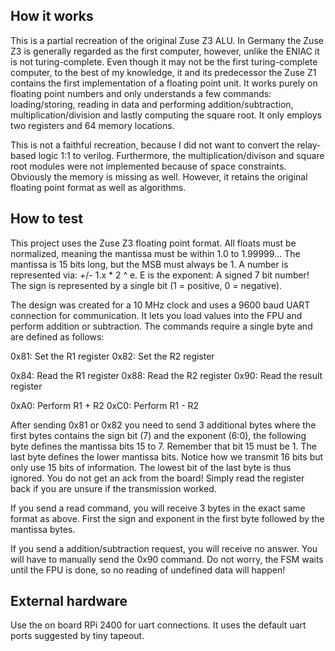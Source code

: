 ## How it works

This is a partial recreation of the original Zuse Z3 ALU. In Germany the Zuse Z3 is generally regarded as the first computer, however, unlike the ENIAC it is not turing-complete.
Even though it may not be the first turing-complete computer, to the best of my knowledge, it and its predecessor the Zuse Z1 contains the first implementation of a floating point unit.
It works purely on floating point numbers and only understands a few commands: loading/storing, reading in data and performing addition/subtraction, multiplication/division and lastly
computing the square root. It only employs two registers and 64 memory locations.

This is not a faithful recreation, because I did not want to convert the relay-based logic 1:1 to verilog. Furthermore, the multiplication/divison and square root modules were not
implemented because of space constraints. Obviously the memory is missing as well. However, it retains the original floating point format as well as algorithms.

## How to test

This project uses the Zuse Z3 floating point format. All floats must be normalized, meaning the mantissa must be within 1.0 to 1.99999... The mantissa is 15 bits long, but the MSB must always be 1.
A number is represented via: +/- 1.x * 2 ^ e. E is the exponent: A signed 7 bit number! The sign is represented by a single bit (1 = positive, 0 = negative).

The design was created for a 10 MHz clock and uses a 9600 baud UART connection for communication. It lets you load values into the FPU and perform addition or subtraction.
The commands require a single byte and are defined as follows:

0x81: Set the R1 register
0x82: Set the R2 register

0x84: Read the R1 register
0x88: Read the R2 register
0x90: Read the result register

0xA0: Perform R1 + R2
0xC0: Perform R1 - R2

After sending 0x81 or 0x82 you need to send 3 additional bytes where the first bytes contains the sign bit (7) and the exponent (6:0), the following byte defines 
the mantissa bits 15 to 7. Remember that bit 15 must be 1. The last byte defines the lower mantissa bits. Notice how we transmit 16 bits but only use 15 bits of information.
The lowest bit of the last byte is thus ignored. You do not get an ack from the board! Simply read the register back if you are unsure if the transmission worked.

If you send a read command, you will receive 3 bytes in the exact same format as above. First the sign and exponent in the first byte followed by the mantissa bytes.

If you send a addition/subtraction request, you will receive no answer. You will have to manually send the 0x90 command. Do not worry, the FSM waits until the FPU is done, so no
reading of undefined data will happen!

## External hardware

Use the on board RPi 2400 for uart connections. It uses the default uart ports suggested by tiny tapeout.
